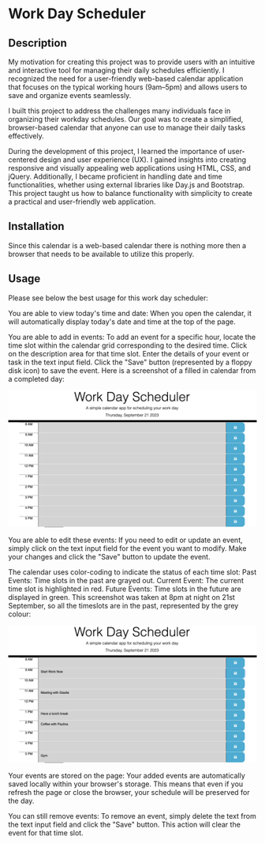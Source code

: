 # Work Day Scheduler

## Description

My motivation for creating this project was to provide users with an intuitive and interactive tool for managing their daily schedules efficiently. I recognized the need for a user-friendly web-based calendar application that focuses on the typical working hours (9am–5pm) and allows users to save and organize events seamlessly.

I built this project to address the challenges many individuals face in organizing their workday schedules. Our goal was to create a simplified, browser-based calendar that anyone can use to manage their daily tasks effectively.

During the development of this project, I learned the importance of user-centered design and user experience (UX). I gained insights into creating responsive and visually appealing web applications using HTML, CSS, and jQuery. Additionally, I became proficient in handling date and time functionalities, whether using external libraries like Day.js and Bootstrap. This project taught us how to balance functionality with simplicity to create a practical and user-friendly web application.

## Installation

Since this calendar is a web-based calendar there is nothing more then a browser that needs to be available to utilize this properly. 

## Usage
Please see below the best usage for this work day scheduler:

You are able to view today's time and date:
When you open the calendar, it will automatically display today's date and time at the top of the page.

You are able to add in events:
To add an event for a specific hour, locate the time slot within the calendar grid corresponding to the desired time.
Click on the description area for that time slot.
Enter the details of your event or task in the text input field.
Click the "Save" button (represented by a floppy disk icon) to save the event.
Here is a screenshot of a filled in calendar from a completed day:


![alt text][def]

You are able to edit these events:
If you need to edit or update an event, simply click on the text input field for the event you want to modify.
Make your changes and click the "Save" button to update the event.

The calendar uses color-coding to indicate the status of each time slot:
Past Events: Time slots in the past are grayed out.
Current Event: The current time slot is highlighted in red.
Future Events: Time slots in the future are displayed in green.
This screenshot was taken at 8pm at night on 21st September, so all the timeslots are in the past, represented by the grey colour:



![alt text][def2]


Your events are stored on the page:
Your added events are automatically saved locally within your browser's storage. This means that even if you refresh the page or close the browser, your schedule will be preserved for the day.

You can still remove events:
To remove an event, simply delete the text from the text input field and click the "Save" button. This action will clear the event for that time slot.




[def]: assets/Images/Screenshot1.png
[def2]: assets/Images/Screenshot.png